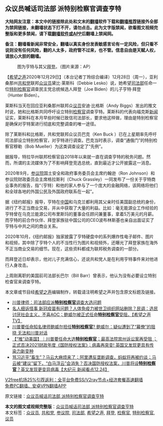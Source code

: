  <h2>众议员喊话司法部 派特别检察官调查亨特</h2> <p class="notice"><b>大陆网友注意：本文中的链接除此处和文末的<a href="https://github.com/bannedbook/fanqiang" >翻墙</a>软件下载和<a href="https://github.com/killgcd/justmysocks/blob/master/README.md">翻墙推荐</a>链接外全部为禁网链接，未翻墙状态下打不开，请勿点击。此为文字版禁闻，欲看图文视频完整版和更多禁闻，请下载<a href="https://github.com/bannedbook/fanqiang">翻墙软件或APP</a>后翻墙上禁闻网。</p><p>备注：翻墙看新闻非常安全，翻墙以真实身份发表敏感言论有一定风险，但只看不说则没有任何风险，翻的人太多，政府管不过来，也不管。信息自由是天赋人权，请放心大胆的翻墙。</b></p>  <div class="entry"> <figure><figcaption>图为亨特与其父<a href="https://www.bannedbook.org/bnews/tag/%e6%8b%9c%e7%99%bb/" class="st_tag internal_tag" rel="tag" title="标签 拜登 下的日志">拜登</a>。（图片来源：AP）</figcaption></figure> <p>【<span class='wp_keywordlink_affiliate'><a href="https://www.soundofhope.org" title="希望之声" target="_blank">希望之声</a></span>2020年12月29日】（本台记者丁玲综合编译）12月28日（周一），亚利桑那州<a href="https://www.bannedbook.org/bnews/tag/%e5%85%b1%e5%92%8c%e5%85%9a/" class="st_tag internal_tag" rel="tag" title="标签 共和党 下的日志">共和党</a>联邦<a href="https://www.bannedbook.org/bnews/tag/%E4%BC%97%E8%AE%AE%E5%91%98/" class="st_tag internal_tag" rel="tag" title="标签 众议员 下的日志">众议员</a>黛比·莱斯科（Debbie Lesko）说，她希望<a href="https://www.bannedbook.org/bnews/tag/%e5%8f%b8%e6%b3%95%e9%83%a8/" class="st_tag internal_tag" rel="tag" title="标签 司法部 下的日志">司法部</a>任命一位<a href="https://www.bannedbook.org/bnews/tag/%E7%89%B9%E5%88%AB%E6%A3%80%E5%AF%9F%E5%AE%98/" class="st_tag internal_tag" rel="tag" title="标签 特别检察官 下的日志">特别检察官</a>调查民主党总统候选人拜登（Joe Biden）的儿子亨特·拜登（Hunter Biden）。</p> <p>莱斯科当天在回应亚利桑那州联邦众<a href="https://www.bannedbook.org/bnews/tag/%e8%ae%ae%e5%91%98/" class="st_tag internal_tag" rel="tag" title="标签 议员 下的日志">议员</a>安迪·比格斯（Andy Biggs）发出的推文时说，她和比格斯共同呼吁设立特别<a href="https://www.bannedbook.org/bnews/tag/%e6%a3%80%e5%af%9f%e5%ae%98/" class="st_tag internal_tag" rel="tag" title="标签 检察官 下的日志">检察官</a>调查亨特。莱斯科的代表向福克斯<span class='wp_keywordlink_affiliate'><a href="https://www.bannedbook.org/" title="新闻">新闻</a></span>证实，莱斯科在本月早些时候已致信司法部长，要求他这样做，理由是特别检察官是确保对亨特案进行彻底和完整调查的唯一途径。</p> <p>除了莱斯科和比格斯，共和党联邦众议员巴克（Ken Buck ）已在上星期率先呼吁司法部设立特别检察官，对亨特进行调查。巴克当时表示，调查“通俄门”的特别检察官穆勒（Bob Mueller）为这类调查设定了“先例”。</p>  <p>据报导，特拉华州联邦检察官自2018年以来就一直在调查亨特的税务问题。然而，所谓的主流媒体为了不影响拜登竞选总统，直到最近才公开披露这一消息。</p> <p>2020年9月，<a href="https://www.bannedbook.org/bnews/tag/%e5%8f%82%e8%ae%ae%e9%99%a2/" class="st_tag internal_tag" rel="tag" title="标签 参议院 下的日志">参议院</a>国土安全和政府事务委员会主席约翰逊（Ron Johnson）和参议院财政委员会主席格拉斯利（Chuck Grassley）一同发布了一份关于亨特商业事务的报告，指“（亨特）和他的家人参与了一个庞大的金融网络，该网络将他们和全球各地的外国公民及外国政府联系在一起”。</p> <p>据《纽约邮报》报导，亨特在<span class='wp_keywordlink_affiliate'><a href="https://www.bannedbook.org/" title="中国" target="_blank">中国</a></span>和乌克兰都利用其父亲时任美国副总统的身份，进行了不正当商业交易，并从中获取了大量的利益。比如：毫无能源业工作经验的亨特曾在乌克兰能源公司布里斯玛的董事会任顾问兼董事，拿着5万美元的月薪。而亨特的前合作伙伴、拜登家族驻中国公司的CEO波布林斯基也亲自出面证实了亨特与中共之间的商业关系。</p>  <p>2020年10月，《纽约邮报》独家披露了亨特硬盘中的系列爆炸性电子邮件、图片和视频，其中除了亨特个人的不当性行为图片和视频外，还曝光了拜登家族在海外不正当商业交易的细节。现在，这些资料都成为联邦税务调查的一部分。</p> <p>而拜登近日却表示，他对儿子充满信心，还说共和党人是在利用亨特事件来对他进行人身攻击。</p> <p>上周刚离职的美国前司法部长巴尔（Bill Barr）曾表示，他认为没有必要设立特别检查官来调查亨特。</p>  <p>本文章或节目经<a href="https://www.bannedbook.org/bnews/tag/%e5%b8%8c%e6%9c%9b%e4%b9%8b%e5%a3%b0/" class="st_tag internal_tag" rel="tag" title="标签 希望之声 下的日志">希望之声</a>编辑制作，转载请注明希望之声并包含原文标题及链接。</p> <ul class='op-related-articles' title='相关阅读'> <li><a href='https://www.bannedbook.org/bnews/comments/20201229/1457310.html' target='_blank'>川普律师：司法部应派<b>特别检察官</b>调查大选问题</a></li> <li><a href='https://www.bannedbook.org/bnews/cbnews/20201227/1455678.html' target='_blank'>名人细诉怪事 新冠疫苗有问题？人体免疫力被世卫组织网站删除？民调：选民讨厌社会主义，不喜AOC；鲍威尔被正式任命<b>特别检察官</b>受阻，【希望之声TV】</a></li> <li><a href='https://www.bannedbook.org/bnews/bannedvideo/20201227/1455582.html' target='_blank'>川普要任命知名律师鲍威尔担任<b>特别检察官</b>? 鲍威尔：疑似遭到了“幕僚”的阻挠 无法和川普对话</a></li> <li><a href='https://www.bannedbook.org/bnews/bannedvideo/20201225/1454621.html' target='_blank'>【“推”动美国】｜川普要任命大选<b>特别检察官</b>；最高法院宾州诉讼案再受阻 ；正式否决2021财政年度《国防授权法案》；病毒再突变! 英国又发现更具有传染力新变种</a></li> <li><a href='https://www.bannedbook.org/bnews/bannedvideo/20201225/1454607.html' target='_blank'>骂习近平“畜生”？马云大麻烦来了；阿里遭反垄断调查，蚂蚁将再被约谈；马云被“建议”留下，“白马浮云”会消失？否决国防授权法案，川普将设<b>特别检察官</b>？英又发现更变异病毒【大纪元 新闻看点12.24】</a></li> </ul> <p class="texttj"> <a href="https://www.bannedbook.org/forum23/topic22702.html" target="_blank">V2free机场25%引荐返利：全平台免费SS/V2ray节点+经济套餐高速翻墙</a><br/> <a href="https://github.com/bannedbook/fanqiang/wiki/%E7%A6%81%E9%97%BB%E7%BD%91%E5%AE%89%E5%8D%93%E7%BF%BB%E5%A2%99%E6%96%B0%E9%97%BBAPP" target="_blank">免费PC翻墙、安卓VPN翻墙APP</a></p><p>原文链接：<a class="src_link"  href="https://www.soundofhope.org/post/458497" target="_blank">众议员喊话司法部 派特别检察官调查亨特</a></p><a name='sharetosocial'></a>       <div><b>本文的图文或视频完整版</b>：<a href='https://www.bannedbook.org/bnews/comments/20201230/1457482.html'>众议员喊话司法部 派特别检察官调查亨特</a></div>  </div><!--END ENTRY--> <div class="postfooter"> <div>本文标签：<a href="https://www.bannedbook.org/bnews/tag/%E4%BC%97%E8%AE%AE%E5%91%98/" rel="tag">众议员</a>, <a href="https://www.bannedbook.org/bnews/tag/%e5%85%b1%e5%92%8c%e5%85%9a/" rel="tag">共和党</a>, <a href="https://www.bannedbook.org/bnews/tag/%e5%8f%82%e8%ae%ae%e9%99%a2/" rel="tag">参议院</a>, <a href="https://www.bannedbook.org/bnews/tag/%e5%8f%b8%e6%b3%95%e9%83%a8/" rel="tag">司法部</a>, <a href="https://www.bannedbook.org/bnews/tag/%e5%b8%8c%e6%9c%9b%e4%b9%8b%e5%a3%b0/" rel="tag">希望之声</a>, <a href="https://www.bannedbook.org/bnews/tag/%e6%8b%9c%e7%99%bb/" rel="tag">拜登</a>, <a href="https://www.bannedbook.org/bnews/tag/%e6%a3%80%e5%af%9f%e5%ae%98/" rel="tag">检察官</a>, <a href="https://www.bannedbook.org/bnews/tag/%E7%89%B9%E5%88%AB%E6%A3%80%E5%AF%9F%E5%AE%98/" rel="tag">特别检察官</a>, <a href="https://www.bannedbook.org/bnews/tag/%e8%ae%ae%e5%91%98/" rel="tag">议员</a></div>  </div><!--END POSTFOOTER--> 